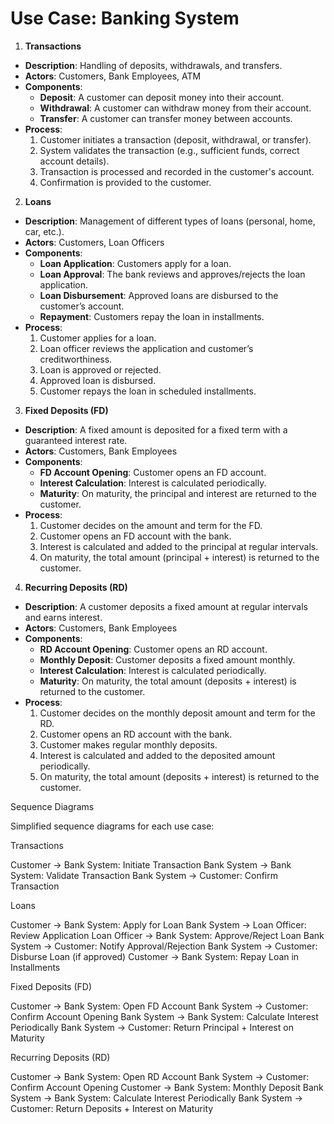 # Use Case: Banking System

 1. **Transactions**
   - **Description**: Handling of deposits, withdrawals, and transfers.
   - **Actors**: Customers, Bank Employees, ATM
   - **Components**:
     - **Deposit**: A customer can deposit money into their account.
     - **Withdrawal**: A customer can withdraw money from their account.
     - **Transfer**: A customer can transfer money between accounts.
   - **Process**:
     1. Customer initiates a transaction (deposit, withdrawal, or transfer).
     2. System validates the transaction (e.g., sufficient funds, correct account details).
     3. Transaction is processed and recorded in the customer's account.
     4. Confirmation is provided to the customer.

 2. **Loans**
   - **Description**: Management of different types of loans (personal, home, car, etc.).
   - **Actors**: Customers, Loan Officers
   - **Components**:
     - **Loan Application**: Customers apply for a loan.
     - **Loan Approval**: The bank reviews and approves/rejects the loan application.
     - **Loan Disbursement**: Approved loans are disbursed to the customer’s account.
     - **Repayment**: Customers repay the loan in installments.
   - **Process**:
     1. Customer applies for a loan.
     2. Loan officer reviews the application and customer’s creditworthiness.
     3. Loan is approved or rejected.
     4. Approved loan is disbursed.
     5. Customer repays the loan in scheduled installments.

 3. **Fixed Deposits (FD)**
   - **Description**: A fixed amount is deposited for a fixed term with a guaranteed interest rate.
   - **Actors**: Customers, Bank Employees
   - **Components**:
     - **FD Account Opening**: Customer opens an FD account.
     - **Interest Calculation**: Interest is calculated periodically.
     - **Maturity**: On maturity, the principal and interest are returned to the customer.
   - **Process**:
     1. Customer decides on the amount and term for the FD.
     2. Customer opens an FD account with the bank.
     3. Interest is calculated and added to the principal at regular intervals.
     4. On maturity, the total amount (principal + interest) is returned to the customer.

 4. **Recurring Deposits (RD)**
   - **Description**: A customer deposits a fixed amount at regular intervals and earns interest.
   - **Actors**: Customers, Bank Employees
   - **Components**:
     - **RD Account Opening**: Customer opens an RD account.
     - **Monthly Deposit**: Customer deposits a fixed amount monthly.
     - **Interest Calculation**: Interest is calculated periodically.
     - **Maturity**: On maturity, the total amount (deposits + interest) is returned to the customer.
   - **Process**:
     1. Customer decides on the monthly deposit amount and term for the RD.
     2. Customer opens an RD account with the bank.
     3. Customer makes regular monthly deposits.
     4. Interest is calculated and added to the deposited amount periodically.
     5. On maturity, the total amount (deposits + interest) is returned to the customer.

 Sequence Diagrams

Simplified sequence diagrams for each use case:

Transactions

Customer -> Bank System: Initiate Transaction
Bank System -> Bank System: Validate Transaction
Bank System -> Customer: Confirm Transaction


Loans

Customer -> Bank System: Apply for Loan
Bank System -> Loan Officer: Review Application
Loan Officer -> Bank System: Approve/Reject Loan
Bank System -> Customer: Notify Approval/Rejection
Bank System -> Customer: Disburse Loan (if approved)
Customer -> Bank System: Repay Loan in Installments


Fixed Deposits (FD)

Customer -> Bank System: Open FD Account
Bank System -> Customer: Confirm Account Opening
Bank System -> Bank System: Calculate Interest Periodically
Bank System -> Customer: Return Principal + Interest on Maturity


Recurring Deposits (RD)

Customer -> Bank System: Open RD Account
Bank System -> Customer: Confirm Account Opening
Customer -> Bank System: Monthly Deposit
Bank System -> Bank System: Calculate Interest Periodically
Bank System -> Customer: Return Deposits + Interest on Maturity
